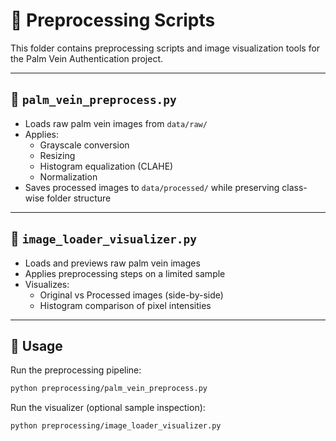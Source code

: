 # 🧼 Preprocessing Scripts

This folder contains preprocessing scripts and image visualization tools for the Palm Vein Authentication project.

---

## 📄 `palm_vein_preprocess.py`

- Loads raw palm vein images from `data/raw/`
- Applies:
  - Grayscale conversion  
  - Resizing  
  - Histogram equalization (CLAHE)  
  - Normalization  
- Saves processed images to `data/processed/` while preserving class-wise folder structure

---

## 📄 `image_loader_visualizer.py`

- Loads and previews raw palm vein images
- Applies preprocessing steps on a limited sample
- Visualizes:
  - Original vs Processed images (side-by-side)
  - Histogram comparison of pixel intensities

---

## 🔧 Usage

Run the preprocessing pipeline:

```bash
python preprocessing/palm_vein_preprocess.py
```
Run the visualizer (optional sample inspection):
```bash
python preprocessing/image_loader_visualizer.py
